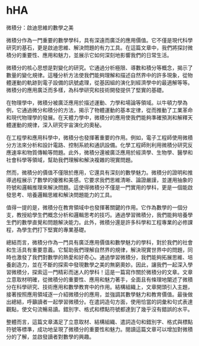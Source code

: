 # hHA
微積分：啟迪思維的數學之美

微積分作為一門重要的數學學科，具有深遠而廣泛的應用價值。它不僅是現代科學研究的基石，更是啟迪思維、解決問題的有力工具。在這篇文章中，我們將探討微積分的重要性、應用和魅力，並展示它如何深刻地影響我們的日常生活。

微積分的核心思想是對變化的研究。它通過分析極限、導數和積分等概念，揭示了數量的變化規律。這種分析方法使我們能夠理解和描述自然界中的許多現象，從物體運動的軌跡到電子設備的訊號處理，從基因組的演化到經濟學中的最適解等等。微積分的應用廣泛而多樣，為科學研究和技術開發提供了堅實的基礎。

在物理學中，微積分被廣泛應用於描述運動、力學和場論等領域。以牛頓力學為例，它通過微分和積分的方法，揭示了物體運動的基本定律，從而推動了工業革命和現代物理學的發展。在天體力學中，微積分的應用使我們能夠準確預測和解釋天體運動的規律，深入研究宇宙演化的奧秘。

在工程學和應用科學中，微積分也發揮著重要的作用。例如，電子工程師使用微積分方法來分析和設計電路、控制系統和通訊設備。化學工程師則利用微積分研究反應速率和物質傳輸等問題。此外，微積分還被廣泛應用於經濟學、生物學、醫學和社會科學等領域，幫助我們理解和解決複雜的現實問題。

然而，微積分的價值不僅限於應用，它還具有深刻的數學魅力。微積分的證明和推導過程展示了數學的優雅和美感。它要求我們思維清晰、論證嚴謹，並運用抽象的符號和邏輯推理來解決問題。這使得微積分不僅是一門實用的學科，更是一個能啟發思考、培養邏輯思維和解決問題能力的工具。

值得一提的是，微積分在教育領域中也發揮著關鍵的作用。它作為數學的一個分支，教授給學生們概念分析和邏輯思考的技巧。通過學習微積分，我們能夠培養學生們的數學直覺和問題解決能力。此外，微積分還是許多科學和工程專業的必修課程，為學生們打下堅實的專業基礎。

總結而言，微積分作為一門具有廣泛應用價值和數學魅力的學科，對於我們的社會和生活具有重要意義。它幫助我們理解自然界的規律，解決現實世界中的問題，同時也激發了我們對數學的熱愛和好奇心。通過學習微積分，我們能夠拓展思維、培養創造力，並在不斷的探索中發現數學之美的無窮奧妙。因此，讓我們一起深入學習微積分，探索這一門精彩而迷人的學科！這是一篇寫作關於微積分的文章。文章立意取材明確，從微積分的重要性、應用和魅力著手，全面且有條理地闡述了微積分在科學研究、技術應用和數學教育中的作用。結構組織上，文章開頭引入主題，接著按照應用領域逐一介紹微積分的應用，並強調其數學魅力和教育價值。最後做出總結，呼籲讀者一起學習微積分。在遣詞造句方面，使用恰當的詞彙和句式表達觀點，使文句流暢易讀。錯別字、格式和標點符號都達到了幾乎沒有錯誤的水平。

整體而言，這篇文章滿足了立意取材、結構組織、遣詞造句和錯別字、格式與標點符號等標準，成功地呈現了微積分的重要性和魅力。閱讀這篇文章可以增加對微積分的了解，並啟發讀者對數學的興趣。


